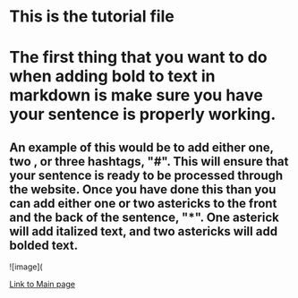 # This is the tutorial file

# The first thing that you want to do when adding bold to text in markdown is make sure you have your sentence is properly working.
## An example of this would be to add either one, two , or three hashtags, "#". This will ensure that your sentence is ready to be processed through the website. Once you have done this than you can add either one or two astericks to the front and the back of the sentence, "*". One asterick will add italized text, and two astericks will add bolded text.

![image](

[Link to Main page](README.md)

